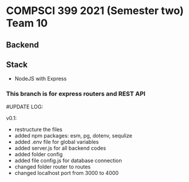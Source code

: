 # COMPSCI 399 2021 (Semester two) Team 10

## Backend

## Stack

- NodeJS with Express

### This branch is for express routers and REST API

#UPDATE LOG:

v0.1:
- restructure the files
- added npm packages: esm, pg, dotenv, sequlize
- added .env file for global variables
- added server.js for all backend codes
- added folder config
- added file config.js for database connection
- changed folder router to routes
- changed localhost port from 3000 to 4000
